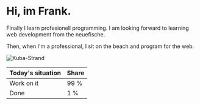 # Hi, im Frank.

Finally I learn profesionell programming. I am looking forward to learning web development from the neuefische.

Then, when I'm a professional, I sit on the beach and program for the web. 

![Kuba-Strand](https://upload.wikimedia.org/wikipedia/commons/thumb/0/0c/Karibik_250.jpg/1600px-Karibik_250.jpg)

|Today's situation|Share|
|------|------|
|Work on it|99 % |
|Done|1 % |

